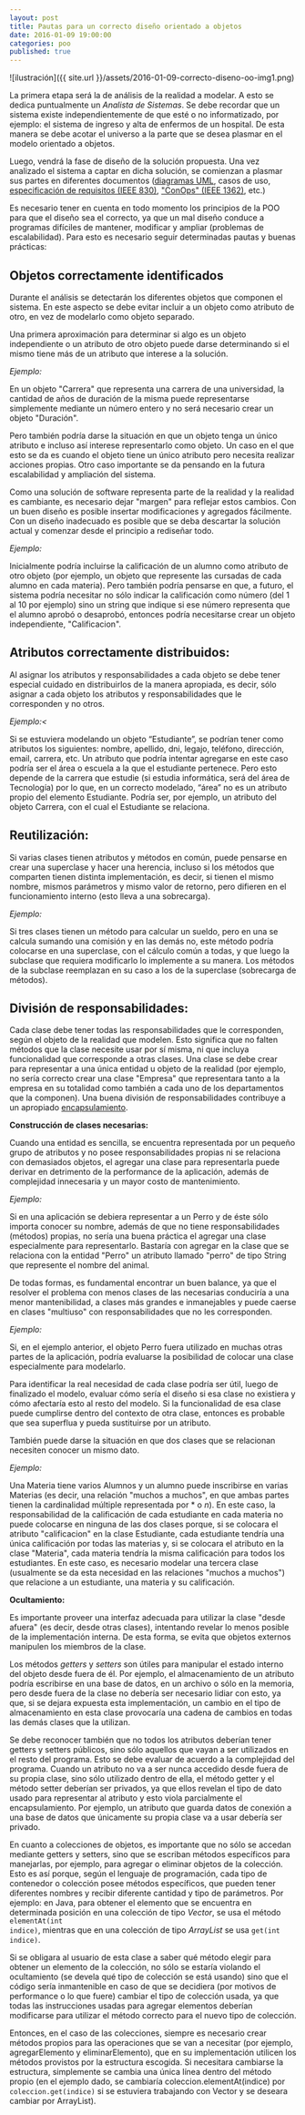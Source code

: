 ```yaml
---
layout: post
title: Pautas para un correcto diseño orientado a objetos
date: 2016-01-09 19:00:00
categories: poo
published: true
---
```


![ilustración]({{ site.url }}/assets/2016-01-09-correcto-diseno-oo-img1.png)

La primera etapa será la de análisis de la realidad a modelar. A esto se dedica puntualmente un _Analista de Sistemas_. Se debe recordar que un sistema existe independientemente de que esté o no informatizado, por ejemplo: el sistema de ingreso y alta de enfermos de un hospital. De esta manera se debe acotar el universo a la parte que se desea plasmar en el modelo orientado a objetos.

Luego, vendrá la fase de diseño de la solución propuesta. Una vez analizado el sistema a captar en dicha solución, se comienzan a plasmar sus partes en diferentes documentos ([diagramas UML](/poo/2016/01/08/uml.html), casos de uso, [especificación de requisitos (IEEE 830)](/assets/2016-01-09-correcto-diseno-oo-ieee830.doc), ["ConOps" (IEEE 1362)](/assets/2016-01-09-correcto-diseno-oo-ieee1362.doc), etc.)

Es necesario tener en cuenta en todo momento los principios de la POO para que el diseño sea el correcto, ya que un mal diseño conduce a programas difíciles de mantener, modificar y ampliar (problemas de escalabilidad). Para esto es necesario seguir determinadas pautas y buenas prácticas:


## Objetos correctamente identificados

Durante el análisis se detectarán los diferentes objetos que componen el sistema. En este aspecto se debe evitar incluir a un objeto como atributo de otro, en vez de modelarlo como objeto separado.

Una primera aproximación para determinar si algo es un objeto independiente o un atributo de otro objeto puede darse determinando si el mismo tiene más de un atributo que interese a la solución.

_Ejemplo:_

En un objeto "Carrera" que representa una carrera de una universidad, la cantidad de años de duración de la misma puede representarse simplemente mediante un número entero y no será necesario crear un objeto "Duración".

Pero también podría darse la situación en que un objeto tenga un único atributo e incluso así interese representarlo como objeto. Un caso en el que esto se da es cuando el objeto tiene un único atributo pero necesita realizar acciones propias. Otro caso importante se da pensando en la futura escalabilidad y ampliación del sistema.

Como una solución de software representa parte de la realidad y la realidad es cambiante, es necesario dejar "margen" para reflejar estos cambios. Con un buen diseño es posible insertar modificaciones y agregados fácilmente. Con un diseño inadecuado es posible que se deba descartar la solución actual y comenzar desde el principio a rediseñar todo.

_Ejemplo:_

Inicialmente podría incluirse la calificación de un alumno como atributo de otro objeto (por ejemplo, un objeto que represente las cursadas de cada alumno en cada materia). Pero también podría pensarse en que, a futuro, el sistema podría necesitar no sólo indicar la calificación como número (del 1 al 10 por ejemplo) sino un string que indique si ese número representa que el alumno aprobó o desaprobó, entonces podría necesitarse crear un objeto independiente, "Calificacion".

## Atributos correctamente distribuidos:

Al asignar los atributos y responsabilidades a cada objeto se debe tener especial cuidado en distribuirlos de la manera apropiada, es decir, sólo asignar a cada objeto los atributos y responsabilidades que le corresponden y no otros.

_Ejemplo:<_

Si se estuviera modelando un objeto “Estudiante”, se podrían tener como atributos los siguientes: nombre, apellido, dni, legajo, teléfono, dirección, email, carrera, etc. Un atributo que podría intentar agregarse en este caso podría ser el área o escuela a la que el estudiante pertenece. Pero esto depende de la carrera que estudie (si estudia informática, será del área de Tecnología) por lo que, en un correcto modelado, “área” no es un atributo propio del elemento Estudiante. Podría ser, por ejemplo, un atributo del objeto Carrera, con el cual el Estudiante se relaciona.


## Reutilización:

Si varias clases tienen atributos y métodos en común, puede pensarse en crear una superclase y hacer una herencia, incluso si los métodos que comparten tienen distinta implementación, es decir, si tienen el mismo nombre, mismos parámetros y mismo valor de retorno, pero difieren en el funcionamiento interno (esto lleva a una sobrecarga).

_Ejemplo:_

Si tres clases tienen un método para calcular un sueldo, pero en una se calcula sumando una comisión y en las demás no, este método podría colocarse en una superclase, con el cálculo común a todas, y que luego la subclase que requiera modificarlo lo implemente a su manera. Los métodos de la subclase reemplazan en su caso a los de la superclase (sobrecarga de métodos).


## División de responsabilidades:

Cada clase debe tener todas las responsabilidades que le corresponden, según el objeto de la realidad que modelen. Esto significa que no falten métodos que la clase necesite usar por sí misma, ni que incluya funcionalidad que corresponde a otras clases. Una clase se debe crear para representar a una única entidad u objeto de la realidad (por ejemplo, no sería correcto crear una clase "Empresa" que representara tanto a la empresa en su totalidad como también a cada uno de los departamentos que la componen). Una buena división de responsabilidades contribuye a un apropiado [encapsulamiento](/poo/2016/01/08/fundamentos-de-poo.html).

**Construcción de clases necesarias:**

Cuando una entidad es sencilla, se encuentra representada por un pequeño grupo de atributos y no posee responsabilidades propias ni se relaciona con demasiados objetos, el agregar una clase para representarla puede derivar en detrimento de la performance de la aplicación, además de complejidad innecesaria y un mayor costo de mantenimiento.

_Ejemplo:_

Si en una aplicación se debiera representar a un Perro y de éste sólo importa conocer su nombre, además de que no tiene responsabilidades (métodos) propias, no sería una buena práctica el agregar una clase especialmente para representarlo. Bastaría con agregar en la clase que se relaciona con la entidad "Perro" un atributo llamado "perro" de tipo String que represente el nombre del animal.

De todas formas, es fundamental encontrar un buen balance, ya que el resolver el problema con menos clases de las necesarias conduciría a una menor mantenibilidad, a clases más grandes e inmanejables y puede caerse en clases "multiuso" con responsabilidades que no les corresponden.

_Ejemplo:_

Si, en el ejemplo anterior, el objeto Perro fuera utilizado en muchas otras partes de la aplicación, podría evaluarse la posibilidad de colocar una clase especialmente para modelarlo.

Para identificar la real necesidad de cada clase podría ser útil, luego de finalizado el modelo, evaluar cómo sería el diseño si esa clase no existiera y cómo afectaría esto al resto del modelo. Si la funcionalidad de esa clase puede cumplirse dentro del contexto de otra clase, entonces es probable que sea superflua y pueda sustituirse por un atributo.

También puede darse la situación en que dos clases que se relacionan necesiten conocer un mismo dato.

_Ejemplo:_

Una Materia tiene varios Alumnos y un alumno puede inscribirse en varias Materias (es decir, una relación "muchos a muchos", en que ambas partes tienen la cardinalidad múltiple representada por * o _n_). En este caso, la responsabilidad de la calificación de cada estudiante en cada materia no puede colocarse en ninguna de las dos clases porque, si se colocara el atributo "calificacion" en la clase Estudiante, cada estudiante tendría una única calificación por todas las materias y, si se colocara el atributo en la clase "Materia", cada materia tendría la misma calificación para todos los estudiantes. En este caso, es necesario modelar una tercera clase (usualmente se da esta necesidad en las relaciones "muchos a muchos") que relacione a un estudiante, una materia y su calificación.


**Ocultamiento:**

Es importante proveer una interfaz adecuada para utilizar la clase "desde afuera" (es decir, desde otras clases), intentando revelar lo menos posible de la implementación interna. De esta forma, se evita que objetos externos manipulen los miembros de la clase.

Los métodos _getters_ y _setters_ son útiles para manipular el estado interno del objeto desde fuera de él. Por ejemplo, el almacenamiento de un atributo podría escribirse en una base de datos, en un archivo o sólo en la memoria, pero desde fuera de la clase no debería ser necesario lidiar con esto, ya que, si se dejara expuesta esta implementación, un cambio en el tipo de almacenamiento en esta clase provocaría una cadena de cambios en todas las demás clases que la utilizan.

Se debe reconocer también que no todos los atributos deberían tener getters y setters públicos, sino sólo aquellos que vayan a ser utilizados en el resto del programa. Esto se debe evaluar de acuerdo a la complejidad del programa. Cuando un atributo no va a ser nunca accedido desde fuera de su propia clase, sino sólo utilizado dentro de ella, el método getter y el método setter deberían ser privados, ya que ellos revelan el tipo de dato usado para representar al atributo y esto viola parcialmente el encapsulamiento. Por ejemplo, un atributo que guarda datos de conexión a una base de datos que únicamente su propia clase va a usar debería ser privado.

En cuanto a colecciones de objetos, es importante que no sólo se accedan mediante getters y setters, sino que se escriban métodos específicos para manejarlas, por ejemplo, para agregar o eliminar objetos de la colección. Esto es así porque, según el lenguaje de programación, cada tipo de contenedor o colección posee métodos específicos, que pueden tener diferentes nombres y recibir diferente cantidad y tipo de parámetros. Por ejemplo: en Java, para obtener el elemento que se encuentra en determinada posición en una colección de tipo _Vector_, se usa el método <code>elementAt(int indice)</code>, mientras que en una colección de tipo _ArrayList_ se usa <code>get(int indice)</code>.

Si se obligara al usuario de esta clase a saber qué método elegir para obtener un elemento de la colección, no sólo se estaría violando el ocultamiento (se devela qué tipo de colección se está usando) sino que el código sería inmantenible en caso de que se decidiera (por motivos de performance o lo que fuere) cambiar el tipo de colección usada, ya que todas las instrucciones usadas para agregar elementos deberían modificarse para utilizar el método correcto para el nuevo tipo de colección.

Entonces, en el caso de las colecciones, siempre es necesario crear métodos propios para las operaciones que se van a necesitar (por ejemplo, agregarElemento y eliminarElemento), que en su implementación utilicen los métodos provistos por la estructura escogida. Si necesitara cambiarse la estructura, simplemente se cambia una única línea dentro del método propio (en el ejemplo dado, se cambiaría </code>coleccion.elementAt(indice)</code> por <code>coleccion.get(indice)</code> si se estuviera trabajando con Vector y se deseara cambiar por ArrayList).
